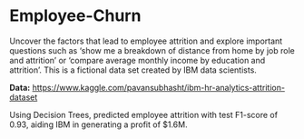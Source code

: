 # Employee-Churn
Uncover the factors that lead to employee attrition and explore important questions such as ‘show me a breakdown of distance from home by job role and attrition’ or ‘compare average monthly income by education and attrition’. This is a fictional data set created by IBM data scientists.

**Data:** https://www.kaggle.com/pavansubhasht/ibm-hr-analytics-attrition-dataset

Using Decision Trees, predicted employee attrition with test F1-score of 0.93, aiding IBM in generating a profit of $1.6M.
